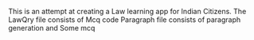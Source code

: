 This is an attempt at creating a Law learning app for Indian Citizens.
The LawQry file consists of Mcq code
Paragraph file consists of paragraph generation and Some mcq
